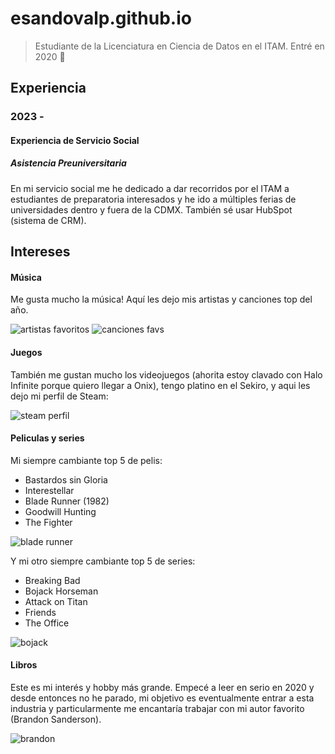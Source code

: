 # esandovalp.github.io

>Estudiante de la Licenciatura en Ciencia de Datos en el ITAM. Entré en 2020 🥲


## Experiencia

### 2023 - 
#### Experiencia de Servicio Social
##### Asistencia Preuniversitaria
En mi servicio social me he dedicado a dar recorridos por el ITAM a estudiantes de preparatoria interesados y he ido a múltiples ferias de universidades dentro y fuera de la CDMX. También sé usar HubSpot (sistema de CRM).

## Intereses
#### Música
Me gusta mucho la música! Aquí les dejo mis artistas y canciones top del año. 

![artistas favoritos](/docs/assets/artistasfavs.png)
![canciones favs](/docs/assets/cancionesfavs.png)

#### Juegos
También me gustan mucho los videojuegos (ahorita estoy clavado con Halo Infinite porque quiero llegar a Onix), tengo platino en el Sekiro, y aqui les dejo mi perfil de Steam:

![steam perfil](/docs/assets/steam.png)

#### Peliculas y series
Mi siempre cambiante top 5 de pelis:
* Bastardos sin Gloria
* Interestellar
* Blade Runner (1982)
* Goodwill Hunting
* The Fighter

![blade runner](/docs/assets/bladerunner.jpeg)

Y mi otro siempre cambiante top 5 de series:
* Breaking Bad
* Bojack Horseman
* Attack on Titan 
* Friends
* The Office

![bojack](/docs/assets/bojack.jpeg)

#### Libros

Este es mi interés y hobby más grande. Empecé a leer en serio en 2020 y desde entonces no he parado, mi objetivo es eventualmente entrar a esta industria y particularmente me encantaría trabajar con mi autor favorito (Brandon Sanderson).

![brandon](/docs/assets/brandosando.jpeg)